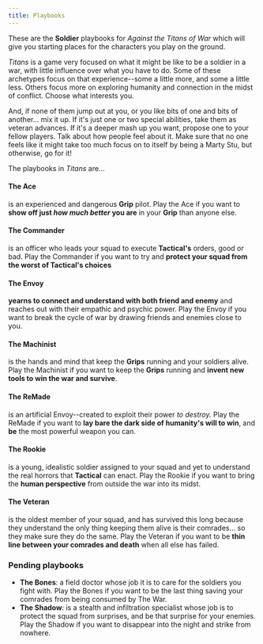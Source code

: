 ```yaml
---
title: Playbooks
---
```


These are the **Soldier** playbooks for _Against the Titans of War_ which will
give you starting places for the characters you play on the ground.

_Titans_ is a game very focused on what it might be like to be a soldier in a
war, with little influence over what you have to do. Some of these archetypes
focus on that experience--some a little more, and some a little less. Others
focus more on exploring humanity and connection in the midst of conflict. Choose
what interests you.

And, if none of them jump out at you, or you like bits of one and bits of
another... mix it up. If it's just one or two special abilities, take them as
veteran advances. If it's a deeper mash up you want, propose one to your fellow
players. Talk about how people feel about it. Make sure that no one feels like
it might take too much focus on to itself by being a Marty Stu, but otherwise,
go for it!

The playbooks in _Titans_ are...

#### The Ace

is an experienced and dangerous **Grip** pilot. Play the Ace if you want
to **show off just _how much better_ you are** in your **Grip** than anyone
else.

#### The Commander

is an officer who leads your squad to execute **Tactical's**
orders, good or bad. Play the Commander if you want to try and **protect your
squad from the worst of Tactical's choices**

#### The Envoy

**yearns to connect and understand with both friend and enemy**
and reaches out with their empathic and psychic power. Play the Envoy if you
want to break the cycle of war by drawing friends and
enemies close to you.

#### The Machinist

is the hands and mind that keep the **Grips** running and your
soldiers alive. Play the Machinist if you want to keep the **Grips** running
and **invent new tools to win the war and survive**.

#### The ReMade

is an artificial Envoy--created to exploit their power _to
destroy._ Play the ReMade if you want to **lay bare the dark side of
humanity's will to win**, and **be** the most powerful weapon you can.

#### The Rookie

is a young, idealistic soldier assigned to your squad and yet to understand the
real horrors that **Tactical** can enact. Play the Rookie if you want to bring
the **human perspective** from outside the war into its midst.

#### The Veteran

is the oldest member of your squad, and has survived this long because they
understand the only thing keeping them alive is their comrades... so they make
sure they do the same. Play the Veteran if you want to be **thin line between your
comrades and death** when all else has failed.


### Pending playbooks

- **The Bones**: a field doctor whose job it is to care for the soldiers you
    fight with. Play the Bones if you want to be the last thing saving your
    comrades from being consumed by The War.
- **The Shadow**: is a stealth and infiltration specialist whose job is to
    protect the squad from surprises, and be that surprise for your enemies.
    Play the Shadow if you want to disappear into the night and strike from
    nowhere.
